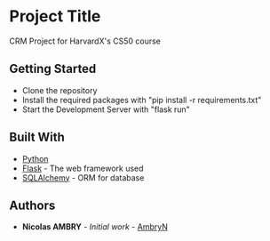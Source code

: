 # Project Title

CRM Project for HarvardX's CS50 course

## Getting Started

* Clone the repository
* Install the required packages with "pip install -r requirements.txt"
* Start the Development Server with "flask run"

## Built With

* [Python](https://www.python.org/)
* [Flask](http://flask.pocoo.org/) - The web framework used
* [SQLAlchemy](https://www.sqlalchemy.org/) - ORM for database

## Authors

* **Nicolas AMBRY** - *Initial work* - [AmbryN](https://github.com/AmbryN)
